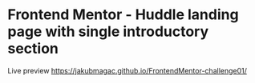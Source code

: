 # Frontend Mentor - Huddle landing page with single introductory section

Live preview https://jakubmagac.github.io/FrontendMentor-challenge01/
